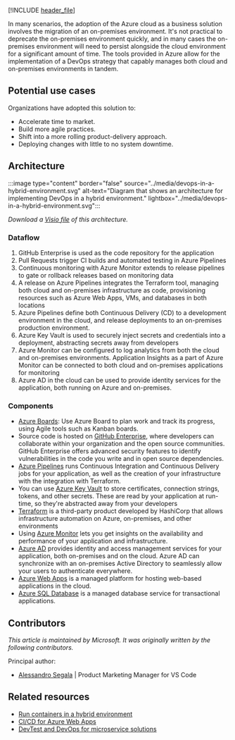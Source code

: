 [!INCLUDE [header_file](../../../includes/sol-idea-header.md)]

In many scenarios, the adoption of the Azure cloud as a business solution involves the migration of an on-premises environment. It's not practical to deprecate the on-premises environment quickly, and in many cases the on-premises environment will need to persist alongside the cloud environment for a significant amount of time. The tools provided in Azure allow for the implementation of a DevOps strategy that capably manages both cloud and on-premises environments in tandem.

## Potential use cases

Organizations have adopted this solution to:

- Accelerate time to market.
- Build more agile practices.
- Shift into a more rolling product-delivery approach.
- Deploying changes with little to no system downtime.

## Architecture

:::image type="content" border="false" source="../media/devops-in-a-hybrid-environment.svg" alt-text="Diagram that shows an architecture for implementing DevOps in a hybrid environment." lightbox="../media/devops-in-a-hybrid-environment.svg":::

*Download a [Visio file](https://arch-center.azureedge.net/devops-in-a-hybrid-environment.vsdx) of this architecture.*

### Dataflow

1. GitHub Enterprise is used as the code repository for the application
1. Pull Requests trigger CI builds and automated testing in Azure Pipelines
1. Continuous monitoring with Azure Monitor extends to release pipelines to gate or rollback releases based on monitoring data
1. A release on Azure Pipelines integrates the Terraform tool, managing both cloud and on-premises infrastructure as code, provisioning resources such as Azure Web Apps, VMs, and databases in both locations
1. Azure Pipelines define both Continuous Delivery (CD) to a development environment in the cloud, and release deployments to an on-premises production environment.
1. Azure Key Vault is used to securely inject secrets and credentials into a deployment, abstracting secrets away from developers
1. Azure Monitor can be configured to log analytics from both the cloud and on-premises environments. Application Insights as a part of Azure Monitor can be connected to both cloud and on-premises applications for monitoring
1. Azure AD in the cloud can be used to provide identity services for the application, both running on Azure and on-premises.

### Components

* [Azure Boards](/azure/devops/boards/github/connect-to-github): Use Azure Board to plan work and track its progress, using Agile tools such as Kanban boards.
* Source code is hosted on [GitHub Enterprise](https://github.com/enterprise), where developers can collaborate within your organization and the open source communities. GitHub Enterprise offers advanced security features to identify vulnerabilities in the code you write and in open source dependencies.
* [Azure Pipelines](/azure/devops/pipelines/)  runs Continuous Integration and Continuous Delivery jobs for your application, as well as the creation of your infrastructure with the integration with Terraform.
* You can use [Azure Key Vault](/azure/key-vault/basic-concepts) to store certificates, connection strings, tokens, and other secrets. These are read by your application at run-time, so they're abstracted away from your developers
* [Terraform](/azure/terraform/terraform-install-configure) is a third-party product developed by HashiCorp that allows infrastructure automation on Azure, on-premises, and other environments
* Using [Azure Monitor](/azure/azure-monitor/overview) lets you get insights on the availability and performance of your application and infrastructure.
* [Azure AD](/azure/active-directory/fundamentals/active-directory-whatis) provides identity and access management services for your application, both on-premises and on the cloud. Azure AD can synchronize with an on-premises Active Directory to seamlessly allow your users to authenticate everywhere.
* [Azure Web Apps](/azure/app-service/overview) is a managed platform for hosting web-based applications in the cloud.
* [Azure SQL Database](/azure/sql-database/sql-database-technical-overview) is a managed database service for transactional applications.

## Contributors

*This article is maintained by Microsoft. It was originally written by the following contributors.*

Principal author:

 * [Alessandro Segala](https://www.linkedin.com/in/alessandrosegala) | Product Marketing Manager for VS Code

## Related resources

* [Run containers in a hybrid environment](../../hybrid/hybrid-containers.yml)
* [CI/CD for Azure Web Apps](./azure-devops-continuous-integration-and-continuous-deployment-for-azure-web-apps.yml)
* [DevTest and DevOps for microservice solutions](./dev-test-microservice.yml)
